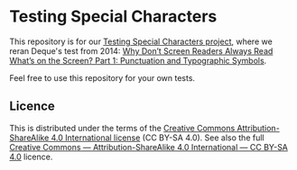 # Testing Special Characters

This repository is for our [Testing Special Characters project](https://11ways.github.io/screenreader-test-special-characters/),
where we reran Deque's test from 2014:
[Why Don’t Screen Readers Always Read What’s on the Screen? Part 1: Punctuation and Typographic Symbols](https://www.deque.com/blog/dont-screen-readers-read-whats-screen-part-1-punctuation-typographic-symbols/).

Feel free to use this repository for your own tests.

## Licence

This is distributed under the terms of the [Creative Commons Attribution-ShareAlike 4.0 International license](https://creativecommons.org/licenses/by-sa/4.0/) (CC BY-SA 4.0).
See also the full [Creative Commons — Attribution-ShareAlike 4.0 International — CC BY-SA 4.0](https://creativecommons.org/licenses/by-sa/4.0/legalcode) licence.
